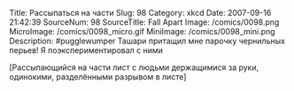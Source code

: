 Title: Рассыпаться на части 
Slug: 98 
Category: xkcd 
Date: 2007-09-16 21:42:39 
SourceNum: 98 
SourceTitle: Fall Apart 
Image: /comics/0098.png 
MicroImage: /comics/0098_micro.gif 
MiniImage: /comics/0098_mini.png 
Description: #pugglewumper Ташари притащил мне парочку чернильных перьев! Я поэкспериментировал с ними 

[Рассыпающийся на части лист с людьми держащимися за руки, одинокими, разделёнными разрывом в листе]